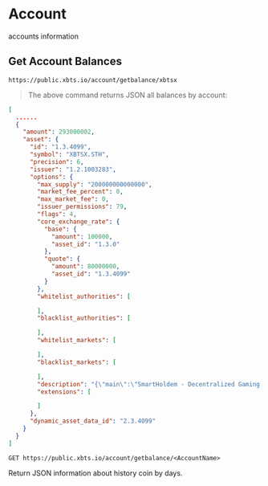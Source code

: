 # Account

accounts information

## Get Account Balances

```shell
https://public.xbts.io/account/getbalance/xbtsx
```
> The above command returns JSON all balances by account:

```json
[
  ......
  {
    "amount": 293000002,
    "asset": {
      "id": "1.3.4099",
      "symbol": "XBTSX.STH",
      "precision": 6,
      "issuer": "1.2.1003283",
      "options": {
        "max_supply": "200000000000000",
        "market_fee_percent": 0,
        "max_market_fee": 0,
        "issuer_permissions": 79,
        "flags": 4,
        "core_exchange_rate": {
          "base": {
            "amount": 100000,
            "asset_id": "1.3.0"
          },
          "quote": {
            "amount": 80000000,
            "asset_id": "1.3.4099"
          }
        },
        "whitelist_authorities": [

        ],
        "blacklist_authorities": [

        ],
        "whitelist_markets": [

        ],
        "blacklist_markets": [

        ],
        "description": "{\"main\":\"SmartHoldem - Decentralized Gaming Platform. Asset is backed 1:1 by the real STH on SmartHoldem blockchain https://smartholdem.io, and can be deposited and withdrawn using gateway https://xbts.io\",\"short_name\":\"STH\",\"market\":\"XBTSX.BTC\"}",
        "extensions": [

        ]
      },
      "dynamic_asset_data_id": "2.3.4099"
    }
  }
]
```

`GET https://public.xbts.io/account/getbalance/<AccountName>`

Return JSON information about history coin by days.

